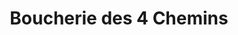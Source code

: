 ---
title: "Boucherie des 4 Chemins"
url: /saint-germain-en-laye/boucherie-des-4-chemins/
shop: boucherie
---